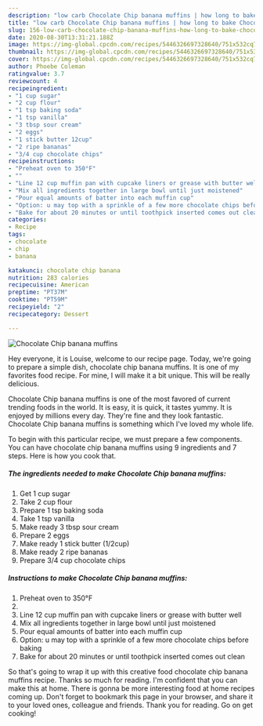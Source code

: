 ```yaml
---
description: "low carb Chocolate Chip banana muffins | how long to bake Chocolate Chip banana muffins"
title: "low carb Chocolate Chip banana muffins | how long to bake Chocolate Chip banana muffins"
slug: 156-low-carb-chocolate-chip-banana-muffins-how-long-to-bake-chocolate-chip-banana-muffins
date: 2020-08-30T13:31:21.188Z
image: https://img-global.cpcdn.com/recipes/5446326697328640/751x532cq70/chocolate-chip-banana-muffins-recipe-main-photo.jpg
thumbnail: https://img-global.cpcdn.com/recipes/5446326697328640/751x532cq70/chocolate-chip-banana-muffins-recipe-main-photo.jpg
cover: https://img-global.cpcdn.com/recipes/5446326697328640/751x532cq70/chocolate-chip-banana-muffins-recipe-main-photo.jpg
author: Phoebe Coleman
ratingvalue: 3.7
reviewcount: 4
recipeingredient:
- "1 cup sugar"
- "2 cup flour"
- "1 tsp baking soda"
- "1 tsp vanilla"
- "3 tbsp sour cream"
- "2 eggs"
- "1 stick butter 12cup"
- "2 ripe bananas"
- "3/4 cup chocolate chips"
recipeinstructions:
- "Preheat oven to 350°F"
- ""
- "Line 12 cup muffin pan with cupcake liners or grease with butter well"
- "Mix all ingredients together in large bowl until just moistened"
- "Pour equal amounts of batter into each muffin cup"
- "Option: u may top with a sprinkle of a few more chocolate chips before baking"
- "Bake for about 20 minutes or until toothpick inserted comes out clean"
categories:
- Recipe
tags:
- chocolate
- chip
- banana

katakunci: chocolate chip banana 
nutrition: 283 calories
recipecuisine: American
preptime: "PT37M"
cooktime: "PT59M"
recipeyield: "2"
recipecategory: Dessert

---
```



![Chocolate Chip banana muffins](https://img-global.cpcdn.com/recipes/5446326697328640/751x532cq70/chocolate-chip-banana-muffins-recipe-main-photo.jpg)

Hey everyone, it is Louise, welcome to our recipe page. Today, we're going to prepare a simple dish, chocolate chip banana muffins. It is one of my favorites food recipe. For mine, I will make it a bit unique. This will be really delicious.



Chocolate Chip banana muffins is one of the most favored of current trending foods in the world. It is easy, it is quick, it tastes yummy. It is enjoyed by millions every day. They're fine and they look fantastic. Chocolate Chip banana muffins is something which I've loved my whole life.


To begin with this particular recipe, we must prepare a few components. You can have chocolate chip banana muffins using 9 ingredients and 7 steps. Here is how you cook that.

<!--inarticleads1-->

##### The ingredients needed to make Chocolate Chip banana muffins:

1. Get 1 cup sugar
1. Take 2 cup flour
1. Prepare 1 tsp baking soda
1. Take 1 tsp vanilla
1. Make ready 3 tbsp sour cream
1. Prepare 2 eggs
1. Make ready 1 stick butter (1/2cup)
1. Make ready 2 ripe bananas
1. Prepare 3/4 cup chocolate chips




<!--inarticleads2-->

##### Instructions to make Chocolate Chip banana muffins:

1. Preheat oven to 350°F
1. 
1. Line 12 cup muffin pan with cupcake liners or grease with butter well
1. Mix all ingredients together in large bowl until just moistened
1. Pour equal amounts of batter into each muffin cup
1. Option: u may top with a sprinkle of a few more chocolate chips before baking
1. Bake for about 20 minutes or until toothpick inserted comes out clean




So that's going to wrap it up with this creative food chocolate chip banana muffins recipe. Thanks so much for reading. I'm confident that you can make this at home. There is gonna be more interesting food at home recipes coming up. Don't forget to bookmark this page in your browser, and share it to your loved ones, colleague and friends. Thank you for reading. Go on get cooking!
